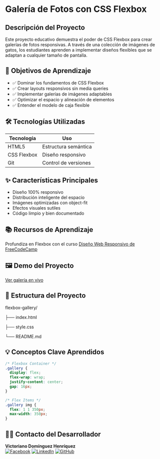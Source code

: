 # Galería de Fotos con CSS Flexbox

## Descripción del Proyecto
Este proyecto educativo demuestra el poder de CSS Flexbox para crear galerías de fotos responsivas. A través de una colección de imágenes de gatos, los estudiantes aprenden a implementar diseños flexibles que se adaptan a cualquier tamaño de pantalla.

## 🎯 Objetivos de Aprendizaje
- ✅ Dominar los fundamentos de CSS Flexbox
- ✅ Crear layouts responsivos sin media queries
- ✅ Implementar galerías de imágenes adaptables
- ✅ Optimizar el espacio y alineación de elementos
- ✅ Entender el modelo de caja flexible

## 🛠 Tecnologías Utilizadas
| Tecnología | Uso |
|------------|-----|
| HTML5 | Estructura semántica |
| CSS Flexbox | Diseño responsivo |
| Git | Control de versiones |

## ✨ Características Principales
- Diseño 100% responsivo
- Distribución inteligente del espacio
- Imágenes optimizadas con object-fit
- Efectos visuales sutiles
- Código limpio y bien documentado

## 📚 Recursos de Aprendizaje
Profundiza en Flexbox con el curso [Diseño Web Responsivo de FreeCodeCamp](https://www.freecodecamp.org/learn/2022/responsive-web-design/)

## 🖼️ Demo del Proyecto
[Ver galería en vivo](https://informaticaempresarial-tic-docente.github.io/GaleriaFlexboxCSS/)

## 📂 Estructura del Proyecto
flexbox-gallery/

├── index.html

├── style.css

└── README.md


## 💡 Conceptos Clave Aprendidos
```css
/* Flexbox Container */
.gallery {
  display: flex;
  flex-wrap: wrap;
  justify-content: center;
  gap: 16px;
}

/* Flex Items */
.gallery img {
  flex: 1 1 350px;
  max-width: 350px;
}

```

## 👨‍💻 Contacto del Desarrollador
**Victoriano Domínguez Henríquez**  
[![Facebook](https://img.shields.io/badge/Facebook-1877F2?style=for-the-badge&logo=facebook&logoColor=white)](https://web.facebook.com/profile.php?id=61573209977446&locale=es_LA) [![LinkedIn](https://img.shields.io/badge/LinkedIn-0077B5?style=for-the-badge&logo=linkedin&logoColor=white)](https://www.linkedin.com/in/victoriano-dominguez-henr%C3%ADquez-614785144) [![GitHub](https://img.shields.io/badge/GitHub-181717?style=for-the-badge&logo=github&logoColor=white)](https://github.com/InformaticaEmpresarial-Tic-Docente/InformaticaEmpresarial-Tic-Docente)


